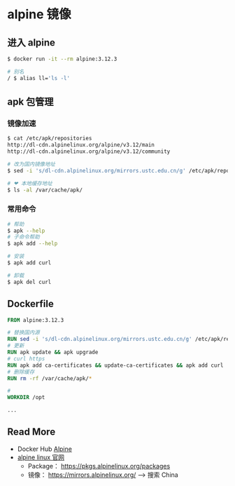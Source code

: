 # alpine 镜像



## 进入 alpine 

```bash
$ docker run -it --rm alpine:3.12.3

# 别名
/ $ alias ll='ls -l'
```





## apk 包管理



### 镜像加速

```bash
$ cat /etc/apk/repositories
http://dl-cdn.alpinelinux.org/alpine/v3.12/main
http://dl-cdn.alpinelinux.org/alpine/v3.12/community

# 改为国内镜像地址
$ sed -i 's/dl-cdn.alpinelinux.org/mirrors.ustc.edu.cn/g' /etc/apk/repositories

# ❤ 本地缓存地址
$ ls -al /var/cache/apk/
```



### 常用命令

```bash
# 帮助
$ apk --help
# 子命令帮助
$ apk add --help

# 安装
$ apk add curl

# 卸载
$ apk del curl
```



## Dockerfile

```dockerfile
FROM alpine:3.12.3

# 替换国内源
RUN sed -i 's/dl-cdn.alpinelinux.org/mirrors.ustc.edu.cn/g' /etc/apk/repositories
# 更新
RUN apk update && apk upgrade 
# curl https
RUN apk add ca-certificates && update-ca-certificates && apk add curl
# 删除缓存
RUN rm -rf /var/cache/apk/*

#
WORKDIR /opt

...
```





## Read More

- Docker Hub [Alpine](https://hub.docker.com/_/alpine)
- [alpine linux 官网](https://alpinelinux.org/)
  - Package： https://pkgs.alpinelinux.org/packages
  - 镜像： https://mirrors.alpinelinux.org/ --> 搜索 China

